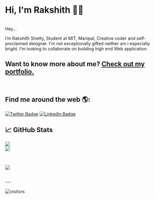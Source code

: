  
# Hi, I'm Rakshith 👋🏾 

<!--img align="center"  src="./assets/images/placeholder.webp" alt="placeholder"-->

<br>Hey...

I’m Rakshith Shetty, Student at MIT, Manipal, Creative coder and self-proclaimed designer. I'm not exceptionally gifted neither am i especially bright.
    I’m looking to collaborate on building high end Web application.


## Want to know more about me? [Check out my portfolio.](https://rakshithshetty.vercel.app/)
<br>

## Find me around the web 🌎:

[![Twitter Badge](https://img.shields.io/badge/Twitter-Profile-informational?style=flat&logo=twitter&logoColor=white&color=1CA2F1)](https://twitter.com/rakxi_Shetty)
[![LinkedIn Badge](https://img.shields.io/badge/LinkedIn-Profile-informational?style=flat&logo=linkedin&logoColor=white&color=0D76A8)](https://www.linkedin.com/in/rakshith-shetty-/)




## &#x1f4c8; GitHub Stats


![](https://my-readmehit.vercel.app/api?username=Rakxit-Shetty&theme=dark&hide_border=true&include_all_commits=true&count_private=true)
<br>
![](https://github-readme-streak-stats.herokuapp.com/?user=Rakxit-Shetty&theme=dark&hide_border=true)

<br>

![](https://my-readmehit.vercel.app/api/top-langs/?username=Rakxit-Shetty&layout=compact&theme=dark&hide_border=true&include_all_commits=true&count_private=true&layout=compact)
<!--br>

![](https://github-readme-stats.vercel.app/api?username=Rakxit-Shetty&theme=dark&hide_border=true&include_all_commits=true&count_private=false)<br/>
![](https://github-readme-streak-stats.herokuapp.com/?user=Rakxit-Shetty&theme=dark&hide_border=true)<br/>
![](https://github-readme-stats.vercel.app/api/top-langs/?username=Rakxit-Shetty&theme=dark&hide_border=true&include_all_commits=true&count_private=false&layout=compact)

<br>

<br>
<br>
<a href="https://github.com/Rakxit-Shetty">
  <img align="center" style="margin:0.5rem" src="https://github-readme-stats.vercel.app/api/top-langs/?username=Rakxit-Shetty&hide=html,css&title_color=ffffff&text_color=c9cacc&icon_color=4AB197&bg_color=1A2B34" />
</a>

<a href="https://github.com/Rakxit-Shetty">
  <img align="center" style="margin:0.5rem" src="https://github-readme-stats.vercel.app/api?username=Rakxit-Shetty&show_icons=true&line_height=27&count_private=true&title_color=ffffff&text_color=c9cacc&icon_color=4AB097&bg_color=1A2B34" alt="RAKKIZ's GitHub Stats" />
</a>

<br>
<!--br>

## 🏆 GitHub Trophies
![](https://github-profile-trophy.vercel.app/?username=Rakxit-Shetty&theme=radical&no-frame=true&no-bg=false&margin-w=4)


<br-->
<br>
---



![visitors](https://visitor-badge.glitch.me/badge?page_id=Rakxit-Shetty..visitor-badge)
